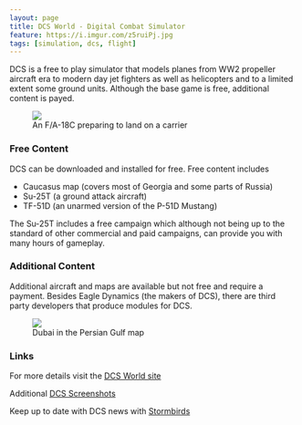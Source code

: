 ```yaml
---
layout: page
title: DCS World - Digital Combat Simulator
feature: https://i.imgur.com/z5ruiPj.jpg
tags: [simulation, dcs, flight]
---
```


DCS is a free to play simulator that models planes from WW2 propeller aircraft era 
to modern day jet fighters as well as helicopters and to a limited extent some 
ground units. Although the base game is free, additional content is payed.

<figure class="">
    <a href="https://i.imgur.com/0vI60zu.jpg"><img src="https://i.imgur.com/0vI60zu.jpg"></a>
    <figcaption>An F/A-18C preparing to land on a carrier</figcaption>
</figure>

### Free Content

DCS can be downloaded and installed for free. Free content includes

* Caucasus map (covers most of Georgia and some parts of Russia)
* Su-25T (a ground attack aircraft)
* TF-51D (an unarmed version of the P-51D Mustang)

The Su-25T includes a free campaign which although not being up to the standard 
of other commercial and paid campaigns, can provide you with many hours of gameplay.

### Additional Content

Additional aircraft and maps are available but not free and require a payment.
Besides Eagle Dynamics (the makers of DCS), there are third party developers that
produce modules for DCS.

<figure class="">
    <a href="https://stormbirds.files.wordpress.com/2018/05/dubai-city2.jpg"><img src="https://stormbirds.files.wordpress.com/2018/05/dubai-city2.jpg"></a>
    <figcaption>Dubai in the Persian Gulf map</figcaption>
</figure>

### Links

For more details visit the [DCS World site](https://www.digitalcombatsimulator.com/)

Additional [DCS Screenshots](https://www.digitalcombatsimulator.com/en/downloads/screenshots/)

Keep up to date with DCS news with [Stormbirds](https://stormbirds.blog/)
